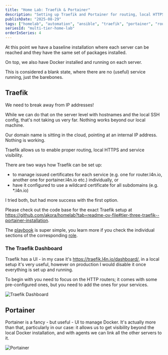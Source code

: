 ```yaml
---
title: "Home Lab: Traefik & Portainer"
description: "Setting up Traefik and Portainer for routing, local HTTPS and service visibility"
publishDate: "2025-08-29"
tags: ["homelab", "automation", "ansible", "traefik", "portainer", "routing", "https"]
seriesId: "multi-tier-home-lab"
orderInSeries: 4
---
```


At this point we have a baseline installation where each server can be reached and they have the same set of packages installed.

On top, we also have Docker installed and running on each server.

This is considered a blank state, where there are no (useful) service running, just the barebones.

## Traefik

We need to break away from IP addresses!

While we can do that on the server level with hostnames and the local SSH config, that's not taking us very far. Nothing works beyond our local machine.

Our domain name is sitting in the cloud, pointing at an internal IP address. Nothing is working.

Traefik allows us to enable proper routing, local HTTPS and service visibility.

There are two ways how Traefik can be set up:

- to manage issued certificates for each service (e.g. one for router.l4n.io, another one for portainer.l4n.io etc.) individually, or
- have it configured to use a wildcard certificate for all subdomains (e.g. *.l4n.io)

I tried both, but had more success with the first option.

Please check out the code base for the exact Traefik setup at <https://github.com/akora/homelab?tab=readme-ov-file#tier-three-traefik--portainer-installation>.

The [playbook](https://github.com/akora/homelab/blob/main/ansible/playbooks/traefik.yml) is super simple, you learn more if you check the individual sections of the corresponding [role](https://github.com/akora/homelab/blob/main/ansible/roles/traefik).

### The Traefik Dashboard

Traefik has a UI - in my case it's <https://traefik.l4n.io/dashboard/>, in a local setup it's very useful, however on production I would disable it once everything is set up and running.

To begin with you need to focus on the HTTP routers; it comes with some pre-configured ones, but you need to add the ones for your services.

![Traefik Dashboard](/images/Screenshot-Tier-ONE-TWO-THREE-FOUR-Traefik.png)

## Portainer

Portainer is a fancy - but useful - UI to manage Docker. It's actually more than that, particularly in our case: it allows us to get visibility beyond the local Docker installation, and with agents we can link all the other servers to it.

![Portainer](/images/Screenshot-Tier-ONE-TWO-THREE-FOUR-Portainer.png)
